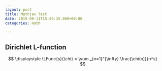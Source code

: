 ```yaml
---
layout: post
title: Mathjax Test
date: 2019-09-11T15:46:15.000+00:00
categories: math

---
```

<div style="display: none">
<script type="math/tex; mode=display">
\newcommand{\LFunc}[2]{L(#1,#2)}
</script>
</div>

## Dirichlet L-function

$$
\displaystyle \LFunc{s}{\chi} = \sum _{n=1}^{\infty} \frac{\chi(n)}{n^s}
$$